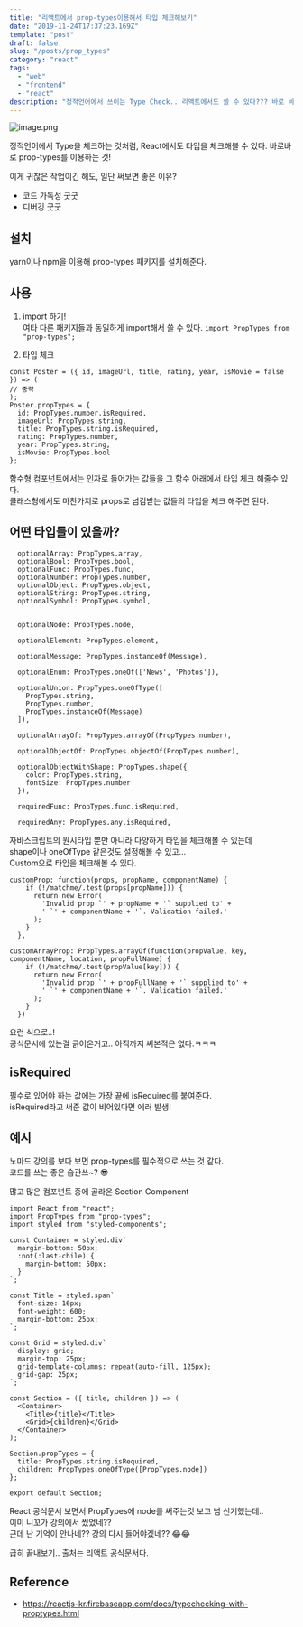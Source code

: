 ```yaml
---
title: "리액트에서 prop-types이용해서 타입 체크해보기"
date: "2019-11-24T17:37:23.169Z"
template: "post"
draft: false
slug: "/posts/prop_types"
category: "react"
tags:
  - "web"
  - "frontend"
  - "react"
description: "정적언어에서 쓰이는 Type Check.. 리액트에서도 쓸 수 있다??? 바로 바로 prop-types를 이용해서! 오늘은 prop-types를 이용해 타입을 체크하는 법에 대해 간단히 알아보고자 한다."
---
```


![image.png](https://images.velog.io/post-images/dooreplay/f7498f10-0e7f-11ea-ae3e-b5d32084644b/image.png)

정적언어에서 Type을 체크하는 것처럼, React에서도 타입을 체크해볼 수 있다.
바로바로 prop-types를 이용하는 것!

이게 귀찮은 작업이긴 해도, 일단 써보면 좋은 이유?

- 코드 가독성 굿굿
- 디버깅 굿굿

## 설치

yarn이나 npm을 이용해 prop-types 패키지를 설치해준다.

## 사용

1. import 하기! <br />
   여타 다른 패키지들과 동일하게 import해서 쓸 수 있다.
   `import PropTypes from "prop-types";`

2. 타입 체크

```
const Poster = ({ id, imageUrl, title, rating, year, isMovie = false }) => (
// 중략
);
Poster.propTypes = {
  id: PropTypes.number.isRequired,
  imageUrl: PropTypes.string,
  title: PropTypes.string.isRequired,
  rating: PropTypes.number,
  year: PropTypes.string,
  isMovie: PropTypes.bool
};
```

함수형 컴포넌트에서는 인자로 들어가는 값들을 그 함수 아래에서 타입 체크 해줄수 있다.<br />
클래스형에서도 마찬가지로 props로 넘김받는 값들의 타입을 체크 해주면 된다.

## 어떤 타입들이 있을까?

```
  optionalArray: PropTypes.array,
  optionalBool: PropTypes.bool,
  optionalFunc: PropTypes.func,
  optionalNumber: PropTypes.number,
  optionalObject: PropTypes.object,
  optionalString: PropTypes.string,
  optionalSymbol: PropTypes.symbol,


  optionalNode: PropTypes.node,

  optionalElement: PropTypes.element,

  optionalMessage: PropTypes.instanceOf(Message),

  optionalEnum: PropTypes.oneOf(['News', 'Photos']),

  optionalUnion: PropTypes.oneOfType([
    PropTypes.string,
    PropTypes.number,
    PropTypes.instanceOf(Message)
  ]),

  optionalArrayOf: PropTypes.arrayOf(PropTypes.number),

  optionalObjectOf: PropTypes.objectOf(PropTypes.number),

  optionalObjectWithShape: PropTypes.shape({
    color: PropTypes.string,
    fontSize: PropTypes.number
  }),

  requiredFunc: PropTypes.func.isRequired,

  requiredAny: PropTypes.any.isRequired,
```

자바스크립트의 원시타입 뿐만 아니라 다양하게 타입을 체크해볼 수 있는데<br />
shape이나 oneOfType 같은것도 설정해볼 수 있고...<br />
Custom으로 타입을 체크해볼 수 있다.

```
customProp: function(props, propName, componentName) {
    if (!/matchme/.test(props[propName])) {
      return new Error(
        'Invalid prop `' + propName + '` supplied to' +
        ' `' + componentName + '`. Validation failed.'
      );
    }
  },

customArrayProp: PropTypes.arrayOf(function(propValue, key, componentName, location, propFullName) {
    if (!/matchme/.test(propValue[key])) {
      return new Error(
        'Invalid prop `' + propFullName + '` supplied to' +
        ' `' + componentName + '`. Validation failed.'
      );
    }
  })
```

요런 식으로..!<br />
공식문서에 있는걸 긁어온거고.. 아직까지 써본적은 없다.ㅋㅋㅋ

## isRequired

필수로 있어야 하는 값에는 가장 끝에 isRequired를 붙여준다.<br />
isRequired라고 써준 값이 비어있다면 에러 발생!

## 예시

노마드 강의를 보다 보면 prop-types를 필수적으로 쓰는 것 같다.<br />
코드를 쓰는 좋은 습관쓰~? 😎<br />

많고 많은 컴포넌트 중에 골라온 Section Component

```
import React from "react";
import PropTypes from "prop-types";
import styled from "styled-components";

const Container = styled.div`
  margin-bottom: 50px;
  :not(:last-chile) {
    margin-bottom: 50px;
  }
`;

const Title = styled.span`
  font-size: 16px;
  font-weight: 600;
  margin-bottom: 25px;
`;

const Grid = styled.div`
  display: grid;
  margin-top: 25px;
  grid-template-columns: repeat(auto-fill, 125px);
  grid-gap: 25px;
`;

const Section = ({ title, children }) => (
  <Container>
    <Title>{title}</Title>
    <Grid>{children}</Grid>
  </Container>
);

Section.propTypes = {
  title: PropTypes.string.isRequired,
  children: PropTypes.oneOfType([PropTypes.node])
};

export default Section;
```

React 공식문서 보면서 PropTypes에 node를 써주는것 보고 넘 신기했는데..<br />
이미 니꼬가 강의에서 썼었네??<br />
근데 난 기억이 안나네?? 강의 다시 들어야겠네?? 😂😂<br />

급히 끝내보기.. 출처는 리액트 공식문서다.

## Reference

- https://reactjs-kr.firebaseapp.com/docs/typechecking-with-proptypes.html

